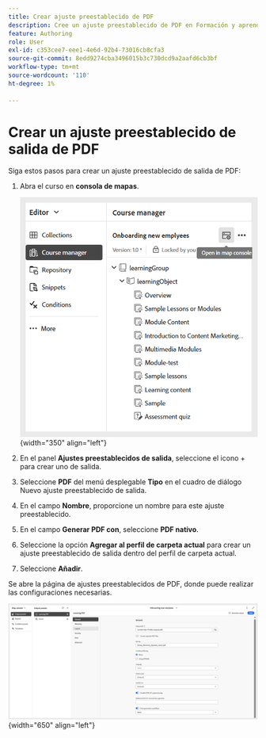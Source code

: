 ```yaml
---
title: Crear ajuste preestablecido de PDF
description: Cree un ajuste preestablecido de PDF en Formación y aprendizaje de productos
feature: Authoring
role: User
exl-id: c353cee7-eee1-4e6d-92b4-73016cb8cfa3
source-git-commit: 8edd9274cba3496015b3c730dcd9a2aafd6cb3bf
workflow-type: tm+mt
source-wordcount: '110'
ht-degree: 1%

---
```


# Crear un ajuste preestablecido de salida de PDF

Siga estos pasos para crear un ajuste preestablecido de salida de PDF:

1. Abra el curso en **consola de mapas**.

   ![](assets/open-in-map-console.png){width="350" align="left"}

1. En el panel **Ajustes preestablecidos de salida**, seleccione el icono + para crear uno de salida.
1. Seleccione **PDF** del menú desplegable **Tipo** en el cuadro de diálogo Nuevo ajuste preestablecido de salida.
1. En el campo **Nombre**, proporcione un nombre para este ajuste preestablecido.
1. En el campo **Generar PDF con**, seleccione **PDF nativo**.
1. Seleccione la opción **Agregar al perfil de carpeta actual** para crear un ajuste preestablecido de salida dentro del perfil de carpeta actual.
1. Seleccione **Añadir**.

Se abre la página de ajustes preestablecidos de PDF, donde puede realizar las configuraciones necesarias.

![](assets/learning-pdf-preset.png){width="650" align="left"}
